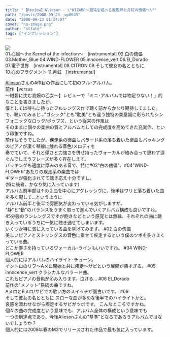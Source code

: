 ```yaml
---
title: "【Review】Alieson - \"WIZARD～混沌を統べる魔術師と月虹の傀儡～\""
path: "/posts/2008-09-23--wp0043"
date: "2008-09-23 01:24:07"
cover: "no-image.png"
author: "stfate"
tags: ["インプレッション"]
---
```


<style type="text/css">
<!--
p {white-space: pre-wrap};
-->
</style>

<a href="http://www.alieson.net/" target="_blank"><img src="http://stfate.net/img/alieson_ba04.jpg"  /></a>
01.心臓～the Kernel of the infection～　[instrumental]
02.白の傀儡　
03.Mother_Blue
04.WIND-FLOWER
05.innocence_vert
06.El_Dorado
07.電子世界　[instrumental]
08.CITRON
09.そして彼女の名とともに
10.心のフラグメント
11.月虹　[instrumental]
<br>

<!--more-->
<a href="http://www.alieson.net/" target="_blank">Alieson</a>さんの4作目の作品にして初のフル･アルバム。
前作【versus ～紺碧に沈む哀婉の乙女～】レビューで「ミニ･アルバムでは物足りない！」的なことを書きましたが、
僕としては待ちに待ったフルレングス作で聴く前からかなり期待してました。
で、聴いてみると…"ゴシック"とも"耽美"とも違う独特の美意識に彩られたシンフォニックなロック/ポップス、という従来の作風は
そのままに個々の楽曲の質とアルバムとしての完成度を高めてきた充実作、という印象ですね。
前作もそうでしたが、疾走系の楽曲もバラード系の落ち着いた楽曲もバッキングのピアノが凄く琴線に触れる音色/メロディを
奏でていて、それと儚さと力強さを併せ持ったヴォーカルが絡み合って思わず涙ぐんでしまうフレーズが多く存在します。
バッキングも適度に厚みのある音で、特に#02"白の傀儡"、#04"WIND-FLOWER"あたりの疾走系の楽曲では
ギターが強化されてて聴き応え十分ですし。
(特に後者、かなり気に入っています)
アルバム前半部は↑の２曲を中心にアグレッシヴに、後半はワリと落ち着いた曲を多く配して…というように
アルバム前半と後半で雰囲気が変わっている気がしますが、
"静"と"動"のバランスをうまく取って進んでいくアルバム構成も良いですね。
45分強のランレングスですが飽きなどという感覚とは無縁、それぞれの曲に聴き入っているうちに一気に聴き通せてしまいます。
いくつか特に気に入っている曲を挙げてみます。
#02 白の傀儡
美しいピアノとストリングスの音色に乗せて疾走するという僕のツボを突きまくっている曲。
どこか儚さを持っているヴォーカル･ラインもいいですね。
#04 WIND-FLOWER
個人的にはアルバムのハイライト･チューン。
イントロのリフ～Aメロ開始と共に疾走～サビという展開が熱すぎる。
#05 innocence_vert
クラシカルなバラード曲。
これもピアノの音色が沁み入ります。泣ける…
#06 El_Dorado
前作の"メノット"系統の曲ですね。
AメロとBメロ/サビでの歌い方のスイッチが面白いです。
#09 そして彼女の名とともに
スローな曲が多めな後半でのハイライトかと。
哀感を漂わせながら疾走するサビがツボです。
こんなところですかね。
個々の曲の完成度という意味でも、アルバム全体の構成という意味でも
一つの到達点であり、今後Aliesonさんの"基準"となるであろうアルバムではないでしょうか？
個人的には2008年春のM3でリリースされた作品で最も気に入っています。
